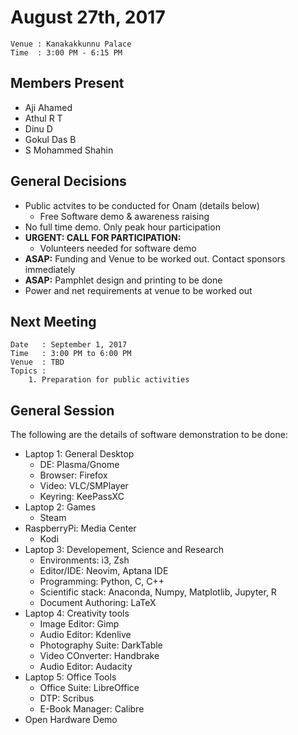 August 27th, 2017
=================

```
Venue : Kanakakkunnu Palace
Time  : 3:00 PM - 6:15 PM
```

## Members Present
- Aji Ahamed
- Athul R T
- Dinu D
- Gokul Das B
- S Mohammed Shahin

## General Decisions
- Public actvites to be conducted for Onam (details below)
    - Free Software demo & awareness raising
- No full time demo. Only peak hour participation
- **URGENT: CALL FOR PARTICIPATION:**
    - Volunteers needed for software demo
- **ASAP:** Funding and Venue to be worked out. Contact sponsors immediately
- **ASAP:** Pamphlet design and printing to be done
- Power and net requirements at venue to be worked out


## Next Meeting
```
Date   : September 1, 2017
Time   : 3:00 PM to 6:00 PM
Venue  : TBD
Topics :
    1. Preparation for public activities
```

## General Session 
The following are the details of software demonstration to be done:

- Laptop 1: General Desktop
    - DE: Plasma/Gnome
    - Browser: Firefox
    - Video: VLC/SMPlayer
    - Keyring: KeePassXC
- Laptop 2: Games
    - Steam
- RaspberryPi: Media Center
    - Kodi
- Laptop 3: Developement, Science and Research
    - Environments: i3, Zsh
    - Editor/IDE: Neovim, Aptana IDE
    - Programming: Python, C, C++
    - Scientific stack: Anaconda, Numpy, Matplotlib, Jupyter, R
    - Document Authoring: LaTeX
- Laptop 4: Creativity tools
    - Image Editor: Gimp
    - Audio Editor: Kdenlive
    - Photography Suite: DarkTable
    - Video COnverter: Handbrake
    - Audio Editor: Audacity
- Laptop 5: Office Tools
    - Office Suite: LibreOffice
    - DTP: Scribus
    - E-Book Manager: Calibre
- Open Hardware Demo
